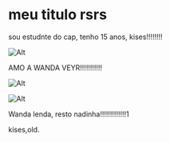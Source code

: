# meu titulo rsrs

sou estudnte do cap, tenho 15 anos, kises!!!!!!!!

![Alt](https://github.com/estella123456/estella123456/assets/137802631/3e1082fd-e8aa-497b-ade0-b2d384eae186)

AMO A WANDA VEYR!!!!!!!!!!!

![Alt](https://github.com/estella123456/estella123456/assets/137802631/d8396dcb-00f4-4078-bb4b-d6b4ed044926)

![Alt](https://github.com/estella123456/estella123456/assets/137802631/2755e77c-e5fb-4bdb-a9fc-72b43635eb57)

Wanda lenda, resto nadinha!!!!!!!!!!!!!1

kises,old.
